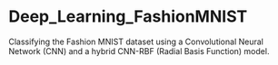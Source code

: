 # Deep_Learning_FashionMNIST
 Classifying the Fashion MNIST dataset using a Convolutional Neural Network (CNN) and a hybrid CNN-RBF (Radial Basis Function) model.
